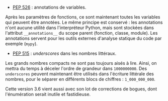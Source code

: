  - [PEP 526](http://www.python.org/dev/peps/pep-0526) : annotations de variables.

Après les paramètres de fonctions, ce sont maintenant toutes les variables qui peuvent être annotées.
Le même principe est conservé : les annotations n'ont aucune utilité dans l'interpréteur Python, mais sont stockées dans l'attribut `__annotations__` du scope parent (fonction, classe, module).
Les annotations servent pour les outils externes d'analyse statique du code par exemple (`mypy`).

 - [PEP 515](http://www.python.org/dev/peps/pep-0515) : *underscores* dans les nombres littéraux.

Les grands nombres compacts ne sont pas toujours aisés à lire. Ainsi, on mettra du temps à déceler l'ordre de grandeur dans `1000000000`.
Des `underscores` peuvent maintenant être utilisés dans l'écriture littérale des nombres, pour le séparer en différents blocs de chiffres : `1_000_000_000`.


Cette version 3.6 vient aussi avec son lot de corrections de bogues, dont l'énumération serait inutile et fastidieuse.
